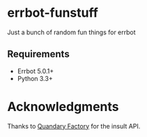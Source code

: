 # errbot-funstuff

Just a bunch of random fun things for errbot


## Requirements

* Errbot 5.0.1+
* Python 3.3+


# Acknowledgments

Thanks to [Quandary Factory](http://quandyfactory.com) for the insult API.
